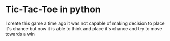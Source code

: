 # Tic-Tac-Toe in python
I create this game a time ago it was not capable of making decision to place it's chance but now it is able to think and place it's chance and try to move towards a win 
